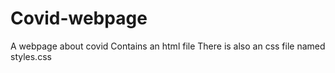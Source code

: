 # Covid-webpage
A webpage about covid
Contains an html file 
There is also an css file named styles.css
